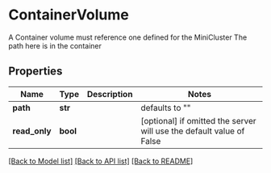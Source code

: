 # ContainerVolume

A Container volume must reference one defined for the MiniCluster The path here is in the container

## Properties
Name | Type | Description | Notes
------------ | ------------- | ------------- | -------------
**path** | **str** |  | defaults to ""
**read_only** | **bool** |  | [optional]  if omitted the server will use the default value of False

[[Back to Model list]](../README.md#documentation-for-models) [[Back to API list]](../README.md#documentation-for-api-endpoints) [[Back to README]](../README.md)


